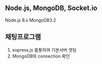 ## Node.js, MongoDB, Socket.io
Node.js 8.x
MongoDB3.2

## 채팅프로그램
1. express.js 를통하여 기본서버 셋팅
2. MongoDB와 connection 확인
